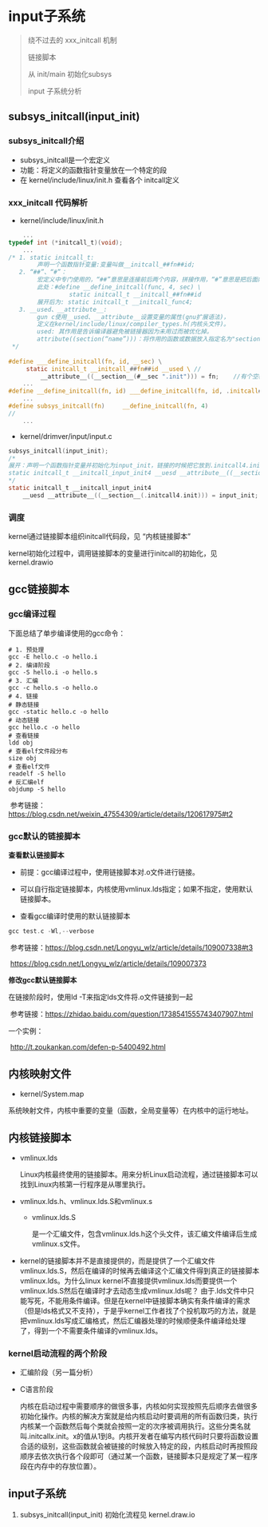 # input子系统

> 绕不过去的 xxx_initcall 机制
>
> 链接脚本
>
> 从 init/main 初始化subsys
>
> input 子系统分析


## subsys_initcall(input_init)

### subsys_initcall介绍

* subsys_initcall是一个宏定义
* 功能：将定义的函数指针变量放在一个特定的段
* 在 kernel/include/linux/init.h 查看各个 initcall定义

###  xxx_initcall 代码解析

* kernel/include/linux/init.h

```c
	...
typedef int (*initcall_t)(void);
	...
/* 1. static initcall_t: 
		声明一个函数指针变量:变量叫做__initcall_##fn##id;
   2. “##”、“#”：
   		宏定义中专门使用的，“##”意思是连接前后两个内容，拼接作用，“#”意思是把后面内容当做字符串。
        此处：#define __define_initcall(func, 4, sec) \
				 static initcall_t __initcall_##fn##id
		展开后为: static initcall_t __initcall_func4;
   3. __used、__attribute__:
   		gun c使用__used、__attribute__设置变量的属性(gnu扩展语法)，
   		定义在kernel/include/linux/compiler_types.h(内核头文件)。
		used: 其作用是告诉编译器避免被链接器因为未用过而被优化掉。
		attribute((section(“name”)))：将作用的函数或数据放入指定名为"section_name"对应的段中。
 */
        
#define ___define_initcall(fn, id, __sec) \
     static initcall_t __initcall_##fn##id __used \	//
         __attribute__((__section__(#__sec ".init"))) = fn;    //有个空格，从lds文件看 会被忽略
	...
#define __define_initcall(fn, id) ___define_initcall(fn, id, .initcall##id) 
	...
#define subsys_initcall(fn)     __define_initcall(fn, 4)
//
    ...
```

* kernel/drimver/input/input.c

```c
subsys_initcall(input_init);
/*
展开：声明一个函数指针变量并初始化为input_init，链接的时候把它放到.initcall4.init的段,然后等待被调用
static initcall_t __initcall_input_init4 __uesd __attribute__((__section__(.initcall4.init))) = input_init;
*/
static initcall_t __initcall_input_init4 
    __uesd __attribute__((__section__(.initcall4.init))) = input_init;
```



### 调度

kernel通过链接脚本组织initcall代码段，见 “内核链接脚本”

kernel初始化过程中，调用链接脚本的变量进行initcall的初始化，见kernel.drawio



## gcc链接脚本

### gcc编译过程

下面总结了单步编译使用的gcc命令：

```
# 1. 预处理
gcc -E hello.c -o hello.i
# 2. 编译阶段
gcc -S hello.i -o hello.s
# 3. 汇编
gcc -c hello.s -o hello.o
# 4. 链接
# 静态链接
gcc -static hello.c -o hello
# 动态链接
gcc hello.c -o hello
# 查看链接
ldd obj
# 查看elf文件段分布
size obj
# 查看elf文件
readelf -S hello
# 反汇编elf
objdump -S hello
```

​	参考链接：https://blog.csdn.net/weixin_47554309/article/details/120617975#t2

### gcc默认的链接脚本
**查看默认链接脚本**

* 前提：gcc编译过程中，使用链接脚本对.o文件进行链接。
* 可以自行指定链接脚本，内核使用vmlinux.lds指定；如果不指定，使用默认链接脚本。

* 查看gcc编译时使用的默认链接脚本
```c
gcc test.c -Wl,--verbose
```

​	参考链接：https://blog.csdn.net/Longyu_wlz/article/details/109007338#t3

​						https://blog.csdn.net/Longyu_wlz/article/details/109007373

**修改gcc默认链接脚本**

在链接阶段时，使用ld -T来指定lds文件将.o文件链接到一起

​	参考链接：https://zhidao.baidu.com/question/1738541555743407907.html

一个实例：

​	http://t.zoukankan.com/defen-p-5400492.html



## 内核映射文件

* kernel/System.map

系统映射文件，内核中重要的变量（函数，全局变量等）在内核中的运行地址。




## 内核链接脚本


* vmlinux.lds

    Linux内核最终使用的链接脚本。用来分析Linux启动流程，通过链接脚本可以找到Linux内核第一行程序是从哪里执行。

* vmlinux.lds.h、vmlinux.lds.S和vmlinux.s

    *   vmlinux.lds.S
    
        是一个汇编文件，包含vmlinux.lds.h这个头文件，该汇编文件编译后生成vmlinux.s文件。
    
*   kernel的链接脚本并不是直接提供的，⽽是提供了⼀个汇编⽂件vmlinux.lds.S，然后在编译的时候再去编译这个汇编⽂件得到真正的链接脚本vmlinux.lds。为什么linux kernel不直接提供vmlinux.lds⽽要提供⼀个vmlinux.lds.S然后在编译时才去动态⽣成vmlinux.lds呢？
    由于.lds⽂件中只能写死，不能⽤条件编译。但是在kernel中链接脚本确实有条件编译的需求（但是lds格式⼜不⽀持），于是乎kernel⼯作者找了个投机取巧的⽅法，就是把vmlinux.lds写成汇编格式，然后汇编器处理的时候顺便条件编译给处理了，得到⼀个不需要条件编译的vmlinux.lds。
    
    

### kernel启动流程的两个阶段

* 汇编阶段（另一篇分析）

* C语言阶段

    ​		内核在启动过程中需要顺序的做很多事，内核如何实现按照先后顺序去做很多初始化操作。内核的解决方案就是给内核启动时要调用的所有函数归类，执行内核某一个函数然后每个类就会按照一定的次序被调用执行。这些分类名就叫.initcallx.init。x的值从1到8。内核开发者在编写内核代码时只要将函数设置合适的级别，这些函数就会被链接的时候放入特定的段，内核启动时再按照段顺序去依次执行各个段即可（通过某一个函数，链接脚本只是规定了某一程序段在内存中的存放位置）。
    
    

## input子系统

1. subsys_initcall(input_init) 初始化流程见 kernel.draw.io

